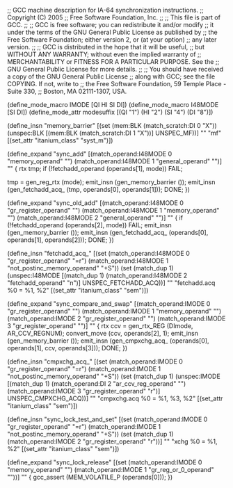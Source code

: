 ;; GCC machine description for IA-64 synchronization instructions.
;; Copyright (C) 2005
;; Free Software Foundation, Inc.
;;
;; This file is part of GCC.
;;
;; GCC is free software; you can redistribute it and/or modify
;; it under the terms of the GNU General Public License as published by
;; the Free Software Foundation; either version 2, or (at your option)
;; any later version.
;;
;; GCC is distributed in the hope that it will be useful,
;; but WITHOUT ANY WARRANTY; without even the implied warranty of
;; MERCHANTABILITY or FITNESS FOR A PARTICULAR PURPOSE.  See the
;; GNU General Public License for more details.
;;
;; You should have received a copy of the GNU General Public License
;; along with GCC; see the file COPYING.  If not, write to
;; the Free Software Foundation, 59 Temple Place - Suite 330,
;; Boston, MA 02111-1307, USA.

(define_mode_macro IMODE [QI HI SI DI])
(define_mode_macro I48MODE [SI DI])
(define_mode_attr modesuffix [(QI "1") (HI "2") (SI "4") (DI "8")])


(define_insn "memory_barrier"
  [(set (mem:BLK (match_scratch:DI 0 "X"))
	(unspec:BLK [(mem:BLK (match_scratch:DI 1 "X"))] UNSPEC_MF))]
  ""
  "mf"
  [(set_attr "itanium_class" "syst_m")])

(define_expand "sync_add<mode>"
  [(match_operand:I48MODE 0 "memory_operand" "")
   (match_operand:I48MODE 1 "general_operand" "")]
  ""
{
  rtx tmp;
  if (!fetchadd_operand (operands[1], <MODE>mode))
    FAIL;

  tmp = gen_reg_rtx (<MODE>mode);
  emit_insn (gen_memory_barrier ());
  emit_insn (gen_fetchadd_acq_<mode> (tmp, operands[0], operands[1]));
  DONE;
})

(define_expand "sync_old_add<mode>"
  [(match_operand:I48MODE 0 "gr_register_operand" "")
   (match_operand:I48MODE 1 "memory_operand" "")
   (match_operand:I48MODE 2 "general_operand" "")]
  ""
{
  if (!fetchadd_operand (operands[2], <MODE>mode))
    FAIL;
  emit_insn (gen_memory_barrier ());
  emit_insn (gen_fetchadd_acq_<mode> (operands[0], operands[1], operands[2]));
  DONE;
})

(define_insn "fetchadd_acq_<mode>"
  [(set (match_operand:I48MODE 0 "gr_register_operand" "=r")
	(match_operand:I48MODE 1 "not_postinc_memory_operand" "+S"))
   (set (match_dup 1)
	(unspec:I48MODE [(match_dup 1)
			 (match_operand:I48MODE 2 "fetchadd_operand" "n")]
		        UNSPEC_FETCHADD_ACQ))]
  ""
  "fetchadd<modesuffix>.acq %0 = %1, %2"
  [(set_attr "itanium_class" "sem")])

(define_expand "sync_compare_and_swap<mode>"
  [(match_operand:IMODE 0 "gr_register_operand" "")
   (match_operand:IMODE 1 "memory_operand" "")
   (match_operand:IMODE 2 "gr_register_operand" "")
   (match_operand:IMODE 3 "gr_register_operand" "")]
  ""
{
  rtx ccv = gen_rtx_REG (DImode, AR_CCV_REGNUM);
  convert_move (ccv, operands[2], 1);
  emit_insn (gen_memory_barrier ());
  emit_insn (gen_cmpxchg_acq_<mode> (operands[0], operands[1],
				     ccv, operands[3]));
  DONE;
})

(define_insn "cmpxchg_acq_<mode>"
  [(set (match_operand:IMODE 0 "gr_register_operand" "=r")
	(match_operand:IMODE 1 "not_postinc_memory_operand" "+S"))
   (set (match_dup 1)
        (unspec:IMODE [(match_dup 1)
		       (match_operand:DI 2 "ar_ccv_reg_operand" "")
		       (match_operand:IMODE 3 "gr_register_operand" "r")]
		      UNSPEC_CMPXCHG_ACQ))]
  ""
  "cmpxchg<modesuffix>.acq %0 = %1, %3, %2"
  [(set_attr "itanium_class" "sem")])

(define_insn "sync_lock_test_and_set<mode>"
  [(set (match_operand:IMODE 0 "gr_register_operand" "=r")
        (match_operand:IMODE 1 "not_postinc_memory_operand" "+S"))
   (set (match_dup 1)
        (match_operand:IMODE 2 "gr_register_operand" "r"))]
  ""
  "xchg<modesuffix> %0 = %1, %2"
  [(set_attr "itanium_class" "sem")])

(define_expand "sync_lock_release<mode>"
  [(set (match_operand:IMODE 0 "memory_operand" "")
	(match_operand:IMODE 1 "gr_reg_or_0_operand" ""))]
  ""
{
  gcc_assert (MEM_VOLATILE_P (operands[0]));
})
